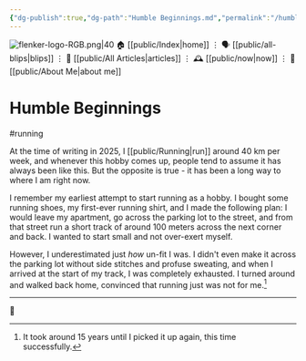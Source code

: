 ```yaml
---
{"dg-publish":true,"dg-path":"Humble Beginnings.md","permalink":"/humble-beginnings/","title":"Humble Beginnings","created":"2025-05-04T11:16:14","updated":"2025-05-04T11:23:06"}
---
```



<div class="transclusion internal-embed is-loaded"><div class="markdown-embed">




![flenker-logo-RGB.png|40](/img/user/attachments/flenker-logo-RGB.png)
🏠 [[public/Index\|home]]  ⋮ 🗣️ [[public/all-blips\|blips]] ⋮  📝 [[public/All Articles\|articles]]  ⋮ 🕰️ [[public/now\|now]] ⋮ 🪪 [[public/About Me\|about me]]


</div></div>


# Humble Beginnings

#running

At the time of writing in 2025, I [[public/Running\|run]] around 40 km per week, and whenever this hobby comes up, people tend to assume it has always been like this. But the opposite is true - it has been a long way to where I am right now.

I remember my earliest attempt to start running as a hobby. I bought some running shoes, my first-ever running shirt, and I made the following plan: I would leave my apartment, go across the parking lot to the street, and from that street run a short track of around 100 meters across the next corner and back. I wanted to start small and not over-exert myself.

However, I underestimated just _how_ un-fit I was. I didn't even make it across the parking lot without side stitches and profuse sweating, and when I arrived at the start of my track, I was completely exhausted. I turned around and walked back home, convinced that running just was not for me.[^1]

- - -

👾

[^1]: It took around 15 years until I picked it up again, this time successfully.
